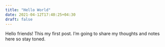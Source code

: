 ```yaml
---
title: "Hello World"
date: 2021-04-12T17:40:25+04:30
draft: false
---
```


Hello friends! This my first post.
I’m going to share my thoughts and notes here so stay toned.